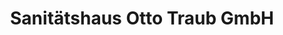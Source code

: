 ---
title: "Sanitätshaus Otto Traub GmbH"
url: /schweinfurt/sanitaetshaus-otto-traub-gmbh/
shop: Sanitätshaus
---